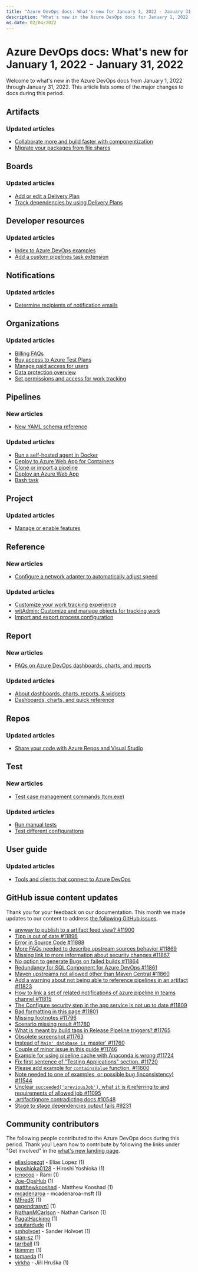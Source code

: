 ```yaml
---
title: "Azure DevOps docs: What's new for January 1, 2022 - January 31, 2022"
description: "What's new in the Azure DevOps docs for January 1, 2022 - January 31, 2022."
ms.date: 02/04/2022
---
```


# Azure DevOps docs: What's new for January 1, 2022 - January 31, 2022

Welcome to what's new in the Azure DevOps docs from January 1, 2022 through January 31, 2022. This article lists some of the major changes to docs during this period.

## Artifacts

### Updated articles

- [Collaborate more and build faster with componentization](/azure/devops/artifacts/collaborate-with-packages)
- [Migrate your packages from file shares](/azure/devops/artifacts/nuget/move-from-fileshares)

## Boards

### Updated articles

- [Add or edit a Delivery Plan](/azure/devops/boards/plans/add-edit-delivery-plan)
- [Track dependencies by using Delivery Plans](/azure/devops/boards/plans/track-dependencies)

## Developer resources

### Updated articles

- [Index to Azure DevOps examples](/azure/devops/cli/quick-reference)
- [Add a custom pipelines task extension](/azure/devops/extend/develop/add-build-task)

## Notifications

### Updated articles

- [Determine recipients of notification emails](/azure/devops/notifications/concepts-email-recipients)

## Organizations

### Updated articles

- [Billing FAQs](/azure/devops/organizations/billing/billing-faq)
- [Buy access to Azure Test Plans](/azure/devops/organizations/billing/buy-access-tfs-test-hub)
- [Manage paid access for users](/azure/devops/organizations/billing/buy-basic-access-add-users)
- [Data protection overview](/azure/devops/organizations/security/data-protection)
- [Set permissions and access for work tracking](/azure/devops/organizations/security/set-permissions-access-work-tracking)

## Pipelines

### New articles

- [New YAML schema reference](/azure/devops/pipelines/yaml-schema/)

### Updated articles

- [Run a self-hosted agent in Docker](/azure/devops/pipelines/agents/docker)
- [Deploy to Azure Web App for Containers](/azure/devops/pipelines/apps/cd/deploy-docker-webapp)
- [Clone or import a pipeline](/azure/devops/pipelines/get-started/clone-import-pipeline)
- [Deploy an Azure Web App](/azure/devops/pipelines/targets/webapp)
- [Bash task](/azure/devops/pipelines/tasks/utility/bash)

## Project

### Updated articles

- [Manage or enable features](/azure/devops/project/navigation/preview-features)

## Reference

### New articles

- [Configure a network adapter to automatically adjust speed](/azure/devops/reference/xml/configure-network-adapter-automatically-adjust-speed)

### Updated articles

- [Customize your work tracking experience](/azure/devops/reference/customize-work)
- [witAdmin: Customize and manage objects for tracking work](/azure/devops/reference/witadmin/witadmin-customize-and-manage-objects-for-tracking-work)
- [Import and export process configuration](/azure/devops/reference/witadmin/witadmin-import-export-process-configuration)

## Report

### New articles

- [FAQs on Azure DevOps dashboards, charts, and reports](/azure/devops/report/dashboards/faqs)

### Updated articles

- [About dashboards, charts, reports, & widgets](/azure/devops/report/dashboards/overview)
- [Dashboards, charts, and quick reference](/azure/devops/report/dashboards/quick-ref)

## Repos

### Updated articles

- [Share your code with Azure Repos and Visual Studio](/azure/devops/repos/git/share-your-code-in-git-vs)

## Test

### New articles

- [Test case management commands (tcm.exe)](/azure/devops/test/test-case-managment-reference)

### Updated articles

- [Run manual tests](/azure/devops/test/run-manual-tests)
- [Test different configurations](/azure/devops/test/test-different-configurations)

## User guide

### Updated articles

- [Tools and clients that connect to Azure DevOps](/azure/devops/user-guide/tools)

## GitHub issue content updates

Thank you for your feedback on our documentation. This month we made updates to our content to address [the following GitHub issues](https://github.com/MicrosoftDocs/azure-devops-docs/issues?q=linked%3Apr+is%3Aissue+is%3Aclosed+closed%3A2022-01-01..2022-01-31).

- [anyway to publish to a artifact feed view? #11900](https://github.com/MicrosoftDocs/azure-devops-docs/issues/11900)
- [Tipp is out of date #11896](https://github.com/MicrosoftDocs/azure-devops-docs/issues/11896)
- [Error in Source Code #11888](https://github.com/MicrosoftDocs/azure-devops-docs/issues/11888)
- [More FAQs needed to describe upstream sources behavior #11869](https://github.com/MicrosoftDocs/azure-devops-docs/issues/11869)
- [Missing link to more information about security changes #11867](https://github.com/MicrosoftDocs/azure-devops-docs/issues/11867)
- [No option to generate Bugs on failed builds #11864](https://github.com/MicrosoftDocs/azure-devops-docs/issues/11864)
- [Redundancy for SQL Component for Azure DevOps #11861](https://github.com/MicrosoftDocs/azure-devops-docs/issues/11861)
- [Maven upstreams not allowed other than Maven Central #11860](https://github.com/MicrosoftDocs/azure-devops-docs/issues/11860)
- [Add a warning about not being able to reference pipelines in an artifact #11823](https://github.com/MicrosoftDocs/azure-devops-docs/issues/11823)
- [How to link a set of related notifications of azure pipeline in teams channel #11815](https://github.com/MicrosoftDocs/azure-devops-docs/issues/11815)
- [The Configure security step in the app service is not up to date  #11809](https://github.com/MicrosoftDocs/azure-devops-docs/issues/11809)
- [Bad formatting in this page #11801](https://github.com/MicrosoftDocs/azure-devops-docs/issues/11801)
- [Missing footnotes #11796](https://github.com/MicrosoftDocs/azure-devops-docs/issues/11796)
- [Scenario missing result #11780](https://github.com/MicrosoftDocs/azure-devops-docs/issues/11780)
- [What is meant by build tags in Release Pipeline triggers?  #11765](https://github.com/MicrosoftDocs/azure-devops-docs/issues/11765)
- [Obsolete screenshot #11763](https://github.com/MicrosoftDocs/azure-devops-docs/issues/11763)
- [Instead of `Main' database is `master'  #11760](https://github.com/MicrosoftDocs/azure-devops-docs/issues/11760)
- [Couple of minor issue in this guide #11746](https://github.com/MicrosoftDocs/azure-devops-docs/issues/11746)
- [Example for using pipeline cache with Anaconda is wrong #11724](https://github.com/MicrosoftDocs/azure-devops-docs/issues/11724)
- [Fix first sentence of "Testing Applications" section. #11720](https://github.com/MicrosoftDocs/azure-devops-docs/issues/11720)
- [Please add example for `containsValue` function. #11600](https://github.com/MicrosoftDocs/azure-devops-docs/issues/11600)
- [Note needed to one of examples, or possible bug (inconsistency) #11544](https://github.com/MicrosoftDocs/azure-devops-docs/issues/11544)
- [Unclear `succeeded('previousJob')`, what `it` is it referring to and requirements of allowed job #11095](https://github.com/MicrosoftDocs/azure-devops-docs/issues/11095)
- [.artifactignore contradicting docs #10548](https://github.com/MicrosoftDocs/azure-devops-docs/issues/10548)
- [Stage to stage dependencies output fails #9231](https://github.com/MicrosoftDocs/azure-devops-docs/issues/9231)

## Community contributors

The following people contributed to the Azure DevOps docs during this period. Thank you! Learn how to contribute by following the links under "Get involved" in the [what's new landing page](index.yml).

- [eliaslopezgt](https://github.com/eliaslopezgt) - Elias Lopez (1)
- [hyoshioka0128](https://github.com/hyoshioka0128) - Hiroshi Yoshioka (1)
- [icnocop](https://github.com/icnocop) - Rami (1)
- [Joe-OpsHub](https://github.com/Joe-OpsHub) (1)
- [matthewkooshad](https://github.com/matthewkooshad) - Matthew Kooshad (1)
- [mcadenaroa](https://github.com/mcadenaroa) - mcadenaroa-msft (1)
- [MFredX](https://github.com/MFredX) (1)
- [nagendrasyn1](https://github.com/nagendrasyn1) (1)
- [NathanMCarlson](https://github.com/NathanMCarlson) - Nathan Carlson (1)
- [PagatHackimo](https://github.com/PagatHackimo) (1)
- [sguitardude](https://github.com/sguitardude) (1)
- [smholvoet](https://github.com/smholvoet) - Sander Holvoet (1)
- [stan-sz](https://github.com/stan-sz) (1)
- [tarrball](https://github.com/tarrball) (1)
- [tkimmm](https://github.com/tkimmm) (1)
- [tomaeda](https://github.com/tomaeda) (1)
- [yirkha](https://github.com/yirkha) - Jiří Hruška (1)
